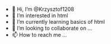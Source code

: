 - 👋 Hi, I’m @Krzysztof1208
- 👀 I’m interested in html
- 🌱 I’m currently learning basics of html
- 💞️ I’m looking to collaborate on ...
- 📫 How to reach me ...

<!---
Krzysztof1208/Krzysztof1208 is a ✨ special ✨ repository because its `README.md` (this file) appears on your GitHub profile.
You can click the Preview link to take a look at your changes.
--->
